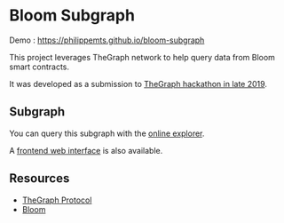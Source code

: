 # Bloom Subgraph

Demo : https://philippemts.github.io/bloom-subgraph

This project leverages TheGraph network to help query data from Bloom smart contracts.

It was developed as a submission to [TheGraph hackathon in late 2019](https://thegraph.com/hackathons/2019/12).

## Subgraph

You can query this subgraph with the [online explorer](https://thegraph.com/explorer/subgraph/philippemts/bloom).

A [frontend web interface](https://philippemts.github.io/bloom-subgraph) is also available.

## Resources

- [TheGraph Protocol](https://thegraph.com/)
- [Bloom](https://bloom.co/) 
